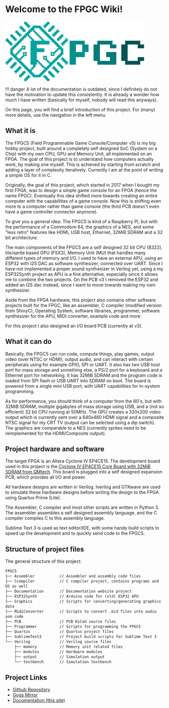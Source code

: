 # Welcome to the FPGC Wiki!

[![FPGC Logo](images/logo_big_alpha.png)](https://www.github.com/b4rt-dev/fpgc5)


!!! danger
    A lot of the documentation is outdated, since I definitely do not have the motivation to update this consistently. It is already a wonder how much I have written (basically for myself, nobody will read this anyways).

On this page, you will find a brief introduction of this project. For (many) more details, use the navigation in the left menu.

## What it is
The FPGC5 (Field Programmable Game Console/Computer v5) is my big hobby project, built around a completely self designed SoC (System on a Chip) with my own CPU, GPU and Memory Unit, all implemented on an FPGA. The goal of this project is to understand how computers actually work, by making one myself. This is achieved by starting from scratch and adding a layer of complexity iteratively. Currently I am at the point of writing a simple OS for it in C.

Originally, the goal of this project, which started in 2017 when I bought my first FPGA, was to design a simple game console for an FPGA (hence the name FPGC). Eventually this idea shifted more towards creating an entire computer with the capabilities of a game console. Now this is shifting even more to a computer rather than game console (the third PCB doesn't even have a game controller connector anymore).

To give you a general idea: The FPGC5 is kind of a Raspberry Pi, but with the performance of a Commodore 64, the graphics of a NES, and some "less retro" features like HDMI, USB host, Ethernet, 32MiB SDRAM and a 32 bit architecture.

The main components of the FPGC5 are a self designed 32 bit CPU (B322), tile/sprite based GPU (FSX3), Memory Unit (MU) that handles many different types of memory and I/O. I used to have an external APU, using an ESP32 with I2S DAC as software synthesizer, connected over UART. Since I have not implemented a proper sound synthesizer in Verilog yet, using a my ESP32Synth project as APU is a fine alternative, especially since it allows me to combine the two projects. On the PCB v3 I removed the ESP32 and added an I2S dac instead, since I want to move towards making my own synthesizer.

Aside from the FPGA hardware, this project also contains other software projects built for the FPGC, like an assembler, C compiler (modified version from ShivyC), Operating System, software libraries, programmer, software synthesizer for the APU, MIDI converter, example code and more.

For this project I also designed an I/O board PCB (currently at v3).

## What it can do
Basically, the FPGC5 can run code, compute things, play games, output video (over NTSC or HDMI), output audio, and can interact with certain peripherals using for example GPIO, SPI or UART. It also has two USB host port for mass storage and something else, a PS/2 port for a keyboard and a Ethernet port for networking. It has 32MiB SDRAM and the program code is loaded from SPI flash or USB UART into SDRAM on boot. The board is powered from a single mini USB port, with UART capabilities for in-system programming.

As for performance, you should think of a computer from the 80's, but with 32MiB SDRAM, multiple gigabytes of mass storage using USB, and a (not so efficient) 32 bit CPU running at 50MHz. The GPU creates a 320x200 video output which is currently sent over a 640x480 HDMI signal and a composite NTSC signal for my CRT TV (output can be selected using a dip switch). The graphics are comparable to a NES (currently sprites need to be reimplemented for the HDMI/Composite output).

## Project hardware and software
The target FPGA is an Altera Cyclone IV EP4CE15. The development board used in this project is the [Cyclone IV EP4CE15 Core Board with 32MiB SDRAM from QMtech](https://www.aliexpress.com/i/32949281189.html). This board is plugged into a self designed expansion PCB, which provides all I/O and power.

All hardware designs are written in Verilog. Iverilog and GTKwave are used to simulate these hardware designs before writing the design to the FPGA using Quartus Prime (Lite).

The Assembler, C compiler and most other scripts are written in Python 3. The assembler assembles a self designed assembly language, and the C compiler compiles C to this assembly language.

Sublime Text 3 is used as text editor/IDE, with some handy build scripts to speed up the development and to quickly send code to the FPGC5.

## Structure of project files
The general structure of this project:
``` text
FPGC5
├── Assembler           // Assembler and assembly code files
├── Ccompiler           // C compiler project, contains programs and OS as well
├── Documentation       // Documentation website project
├── ESP32Synth          // Arduino code for (old) ESP32 APU
├── Graphics            // Scripts for converting/generating graphics data
├── MidiConverter       // Scripts to convert .mid files into audio asm code
├── PCB                 // PCB KiCad source files
├── Programmer          // Scripts for programming the FPGC5
├── Quartus             // Quartus project files
├── SublimeText3        // Project build scripts for Sublime Text 3
└── Verilog             // Verilog source files
    ├── memory          // Memory init related files
    ├── modules         // Hardware modules
    ├── output          // Simulation output
    └── testbench       // Simulation testbench
```

## Project Links
- [Github Repository](https://www.github.com/b4rt-dev/FPGC5)
- [Gogs Mirror](https://www.b4rt.nl/git/bart/FPGC5-mirror)
- [Documentation (this site)](https://www.b4rt.nl/fpgc)